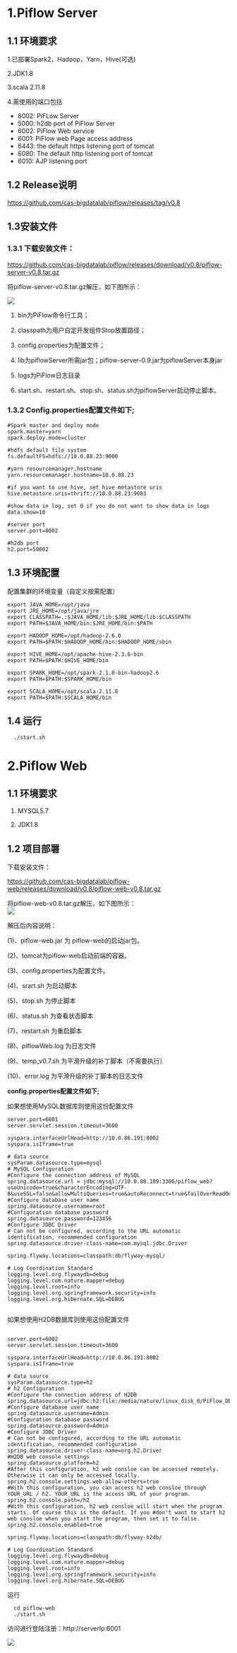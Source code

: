 # 1.Piflow Server

## 1.1 环境要求

1.已部署Spark2，Hadoop，Yarn，Hive(可选)

2.JDK1.8

3.scala 2.11.8

4.需使用的端口包括
  - 8002: PiFLow Server
  - 5000: h2db port of PiFlow Server
  - 6002: PiFlow Web service
  - 6001: PiFlow web Page access address
  - 6443: the default https listening port of tomcat
  - 6080: The default http listening port of tomcat
  - 6010: AJP listening port

## 1.2 Release说明

https://github.com/cas-bigdatalab/piflow/releases/tag/v0.8

## 1.3安装文件

### 1.3.1 下载安装文件：

https://github.com/cas-bigdatalab/piflow/releases/download/v0.8/piflow-server-v0.8.tar.gz

将piflow-server-v0.8.tar.gz解压，如下图所示：

![](https://github.com/cas-bigdatalab/piflow/blob/master/doc/V0.8/jar_foler.png?raw=true)

1. bin为PiFlow命令行工具；

2. classpath为用户自定开发组件Stop放置路径；

3. config.properties为配置文件；

4. lib为piflowServer所需jar包；piflow-server-0.9.jar为piflowServer本身jar

5. logs为PiFlow日志目录

6. start.sh、restart.sh、stop.sh、status.sh为piflowServer启动停止脚本。

 

### 1.3.2 Config.properties配置文件如下;

```properties
#Spark master and deploy mode
spark.master=yarn
spark.deploy.mode=cluster

#hdfs default file system
fs.defaultFS=hdfs://10.0.88.23:9000

#yarn resourcemanager.hostname
yarn.resourcemanager.hostname=10.0.88.23

#if you want to use hive, set hive metastore uris
hive.metastore.uris=thrift://10.0.88.23:9083

#show data in log, set 0 if you do not want to show data in logs
data.show=10

#server port
server.port=8002

#h2db port
h2.port=50002

```



 

## 1.3 环境配置

配置集群的环境变量（自定义按需配置）

```
export JAVA_HOME=/opt/java
export JRE_HOME=/opt/java/jre
export CLASSPATH=.:$JAVA_HOME/lib:$JRE_HOME/lib:$CLASSPATH
export PATH=$JAVA_HOME/bin:$JRE_HOME/bin:$PATH

export HADOOP_HOME=/opt/hadoop-2.6.0
export PATH=$PATH:$HADOOP_HOME/bin:$HADOOP_HOME/sbin

export HIVE_HOME=/opt/apache-hive-2.3.6-bin
export PATH=$PATH:$HIVE_HOME/bin

export SPARK_HOME=/opt/spark-2.1.0-bin-hadoop2.6
export PATH=$PATH:$SPARK_HOME/bin

export SCALA_HOME=/opt/scala-2.11.8
export PATH=$PATH:$SCALA_HOME/bin

```



 

## 1.4 运行

```
  ./start.sh   
```







 

# 2.Piflow Web

## 1.1 环境要求

1. MYSQL5.7

2. JDK1.8

## 1.2 项目部署

下载安装文件：

https://github.com/cas-bigdatalab/piflow-web/releases/download/v0.8/piflow-web-v0.8.tar.gz

将piflow-web-v0.8.tar.gz解压，如下图所示：  
![](https://github.com/cas-bigdatalab/piflow/blob/master/doc/V0.8/web_folder.png?raw=true)

解压后内容说明：

(1)、piflow-web.jar 为 piflow-web的启动jar包。

(2)、tomcat为piflow-web启动前端的容器。

(3)、config.properties为配置文件。

(4)、srart.sh 为启动脚本

(5)、stop.sh 为停止脚本

(6)、status.sh 为查看状态脚本

(7)、restart.sh 为重启脚本

(8)、piflowWeb.log 为日志文件

(9)、temp_v0.7.sh 为平滑升级的补丁脚本（不需要执行）

(10)、error.log 为平滑升级的补丁脚本的日志文件

 

**config.properties配置文件如下;**

如果想使用MySQL数据库则使用这份配置文件

```properties
server.port=6001
server.servlet.session.timeout=3600

syspara.interfaceUrlHead=http://10.0.86.191:8002
syspara.isIframe=true

# data source
sysParam.datasource.type=mysql
# MySQL Configuration
#Configure the connection address of MySQL
spring.datasource.url = jdbc:mysql://10.0.88.109:3306/piflow_web?useUnicode=true&characterEncoding=UTF-8&useSSL=false&allowMultiQueries=true&autoReconnect=true&failOverReadOnly=false
#Configure database user name
spring.datasource.username=root
#Configuration database password
spring.datasource.password=123456
#Configure JDBC Driver
# Can not be configured, according to the URL automatic identification, recommended configuration
spring.datasource.driver-class-name=com.mysql.jdbc.Driver

spring.flyway.locations=classpath:db/flyway-mysql/

# Log Coordination Standard
logging.level.org.flywaydb=debug
logging.level.com.nature.mapper=debug
logging.level.root=info
logging.level.org.springframework.security=info
logging.level.org.hibernate.SQL=DEBUG


```



 

如果想使用H2DB数据库则使用这份配置文件

 ```properties

server.port=6002
server.servlet.session.timeout=3600

syspara.interfaceUrlHead=http://10.0.86.191:8002
syspara.isIframe=true

# data source
sysParam.datasource.type=h2
# h2 Configuration
#Configure the connection address of H2DB
spring.datasource.url=jdbc:h2:file:/media/nature/linux_disk_0/PiFlow_DB/piflow_web
#Configure database user name
spring.datasource.username=Admin
#Configuration database password
spring.datasource.password=Admin
#Configure JDBC Driver
# Can not be configured, according to the URL automatic identification, recommended configuration
spring.datasource.driver-class-name=org.h2.Driver
#H2DB web console settings
spring.datasource.platform=h2
#After this configuration, h2 web consloe can be accessed remotely. Otherwise it can only be accessed locally.
spring.h2.console.settings.web-allow-others=true
#With this configuration, you can access h2 web consloe through YOUR_URL / h2. YOUR_URL is the access URL of your program.
spring.h2.console.path=/h2
#With this configuration, h2 web consloe will start when the program starts. Of course this is the default. If you #don't want to start h2 web consloe when you start the program, then set it to false.
spring.h2.console.enabled=true

spring.flyway.locations=classpath:db/flyway-h2db/

# Log Coordination Standard
logging.level.org.flywaydb=debug
logging.level.com.nature.mapper=debug
logging.level.root=info
logging.level.org.springframework.security=info
logging.level.org.hibernate.SQL=DEBUG

 ```



 

运行

```
  cd piflow-web 
  ./start.sh  
```



 

 

访问进行登陆注册：http://serverIp:6001

![](http://image-picgo.test.upcdn.net/img/20200602135741.png)
